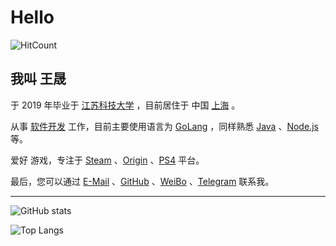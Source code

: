 # Hello

![HitCount](https://hits.52xckl.cn/starudream.svg)

## 我叫 王晟

于 2019 年毕业于 [江苏科技大学](http://www.just.edu.cn) ，目前居住于 中国 [上海](https://www.google.com/maps/place/Shanghai,+China) 。

从事 [软件开发]() 工作，目前主要使用语言为 [GoLang](https://golang.org) ，同样熟悉 [Java](https://java.com) 、[Node.js](https://nodejs.org) 等。

爱好 游戏，专注于 [Steam](https://store.steampowered.com) 、[Origin](https://www.origin.com) 、[PS4](https://www.playstation.com) 平台。

最后，您可以通过 [E-Mail](mailto:justwangsheng@gmail.com) 、[GitHub](https://github.com/starudream) 、[WeiBo](https://weibo.com/StarUDream) 、[Telegram](https://t.me/wangsheng) 联系我。

---

![GitHub stats](https://stats.52xckl.cn/api?username=starudream&count_private=true&show_icons=true)

![Top Langs](https://stats.52xckl.cn/api/top-langs/?username=starudream&layout=compact&hide=html,css)
